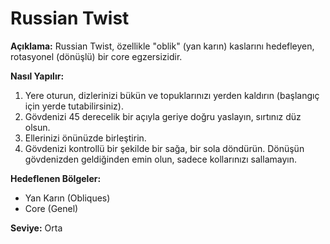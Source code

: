 # Russian Twist

**Açıklama:**
Russian Twist, özellikle "oblik" (yan karın) kaslarını hedefleyen, rotasyonel (dönüşlü) bir core egzersizidir.

**Nasıl Yapılır:**
1.  Yere oturun, dizlerinizi bükün ve topuklarınızı yerden kaldırın (başlangıç için yerde tutabilirsiniz).
2.  Gövdenizi 45 derecelik bir açıyla geriye doğru yaslayın, sırtınız düz olsun.
3.  Ellerinizi önünüzde birleştirin.
4.  Gövdenizi kontrollü bir şekilde bir sağa, bir sola döndürün. Dönüşün gövdenizden geldiğinden emin olun, sadece kollarınızı sallamayın.

**Hedeflenen Bölgeler:**
* Yan Karın (Obliques)
* Core (Genel)

**Seviye:** Orta